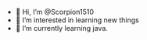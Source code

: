 - 👋 Hi, I’m @Scorpion1510
- 👀 I’m interested in learning new things
- 🌱 I’m currently learning java.

<!---
Scorpion1510/Scorpion1510 is a ✨ special ✨ repository because its `README.md` (this file) appears on your GitHub profile.
You can click the Preview link to take a look at your changes.
--->
